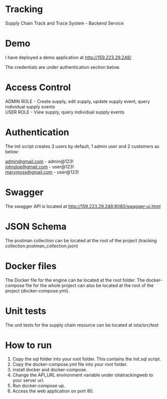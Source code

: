 # Tracking
Supply Chain Track and Trace System - Backend Service

# Demo
I have deployed a demo application at http://159.223.29.248/

The credentials are under authentication section below.

# Access Control
ADMIN ROLE - Create supply, edit supply, update supply event, query individual supply events\
USER ROLE - View supply, query individual supply events 

# Authentication
The init script creates 3 users by default, 1 admin user and 2 customers as below:

admin@gmail.com - admin@123!\
johndoe@gmail.com - user@123!\
marymoss@gmail.com - user@123!

# Swagger
The swagger API is located at http://159.223.29.248:8080/swagger-ui.html

# JSON Schema
The postman collection can be located at the root of the project (tracking collection.postman_collection.json)

# Docker files
The Docker file for the engine can be located at the root folder. The docker-compose file for the whole project can also be located at the root of the project (docker-compose.yml).

# Unit tests
The unit tests for the supply chain resource can be located at iota/src/test

# How to run
1. Copy the sql folder into your root folder. This contains the init.sql script.
2. Copy the docker-compose.yml file into your root folder.
3. install docker and docker-compose.
4. Change the API_URL environment variable under iotatrackingweb to your server url.
5. Run docker-compose up.
6. Access the web application on port 80.
